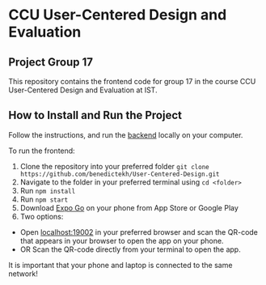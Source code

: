 # CCU User-Centered Design and Evaluation
## Project Group 17

This repository contains the frontend code for group 17 in the course CCU User-Centered Design and Evaluation at IST.

## How to Install and Run the Project

Follow the instructions, and run the [backend](https://github.com/Andre12Lopes/Dumpit_backend) locally on your computer.

To run the frontend:
1. Clone the repository into your preferred folder 
  ```git clone https://github.com/benedictekh/User-Centered-Design.git```
3. Navigate to the folder in your preferred terminal using  ```cd <folder>```
4. Run ```npm install```
5. Run ```npm start```
6. Download [Expo Go](https://expo.dev/client) on your phone from App Store or Google Play
7. Two options:
  - Open [localhost:19002](http://localhost:19002/) in your preferred browser and scan the QR-code that appears in your browser to open the app on your phone.
  - OR Scan the QR-code directly from your terminal to open the app.

It is important that your phone and laptop is connected to the same network!
